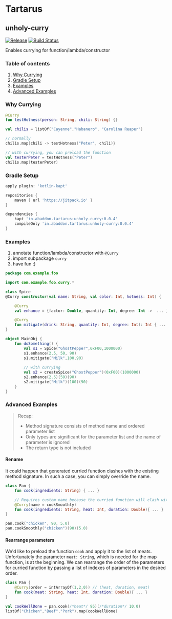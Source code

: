 # Tartarus 

## unholy-curry
[![Release](https://jitpack.io/v/in.abaddon/tartarus.svg)](https://jitpack.io/#in.abaddon/tartarus)
[![Build Status](https://travis-ci.org/bigaru/tartarus.svg?branch=master)](https://travis-ci.org/bigaru/tartarus)

Enables currying for function/lambda/constructor
### Table of contents
1. [Why Currying](#why-currying)
1. [Gradle Setup](#gradle-setup)
1. [Examples](#examples)
1. [Advanced Examples](#advanced-examples)
### Why Currying
```kotlin
@Curry
fun testHotness(person: String, chili: String) {}

val chilis = listOf("Cayenne","Habanero", "Carolina Reaper")

// normally
chilis.map{chili -> testHotness("Peter", chili)}

// with currying, you can preload the function
val testerPeter = testHotness("Peter")
chilis.map(testerPeter)
```

### Gradle Setup
```groovy
apply plugin: 'kotlin-kapt'

repositories {
    maven { url 'https://jitpack.io' }
}

dependencies {
    kapt 'in.abaddon.tartarus:unholy-curry:0.0.4'
    compileOnly 'in.abaddon.tartarus:unholy-curry:0.0.4'
}
```

### Examples
1. annotate function/lambda/constructor with `@Curry`
2. import subpackage `curry`
3. have fun ;)
```kotlin
package com.example.foo

import com.example.foo.curry.*

class Spice
@Curry constructor(val name: String, val color: Int, hotness: Int) {

    @Curry
    val enhance = {factor: Double, quantity: Int, degree: Int ->  ... }

    @Curry
    fun mitigate(drink: String, quantity: Int, degree: Int): Int { ... }
}

object MainObj {
    fun doSomething() {
        val s1 = Spice("GhostPepper",0xF00,1000000)
        s1.enhance(2.5, 50, 90)
        s1.mitigate("Milk",100,90)
        
        // with currying
        val s2 = createSpice("GhostPepper")(0xF00)(1000000)
        s2.enhance(2.5)(50)(90)
        s2.mitigate("Milk")(100)(90)
    }
}
```

### Advanced Examples
>Recap: 
>* Method signature consists of method name and ordered parameter list 
>* Only types are significant for the parameter list and the name of parameter is ignored
>* The return type is not included

#### Rename 
It could happen that generated curried function clashes with the existing method signature. In such a case, you can simply override the name.
```kotlin
class Pan {   
    fun cook(ingredients: String) { ... }

    // Requires custom name because the curried function will clash with method signature above.
    @Curry(name = cookSmoothly)
    fun cook(ingredients: String, heat: Int, duration: Double){ ... }
}

pan.cook("chicken", 90, 5.0)
pan.cookSmoothly("chicken")(90)(5.0)
```

#### Rearrange parameters
We'd like to preload the function `cook` and apply it to the list of meats. Unfortunately the parameter `meat: String`, which is needed for the map function, is at the beginning. We can rearrange the order of the parameters for curried function by passing a list of indexes of parameters in the desired order.
 
```kotlin
class Pan {
    @Curry(order = intArrayOf(1,2,0)) // (heat, duration, meat)
    fun cook(meat: String, heat: Int, duration: Double){ ... }
}

val cookWellDone = pan.cook(/*heat*/ 95)(/*duration*/ 10.0)
listOf("Chicken","Beef","Pork").map(cookWellDone)

```

